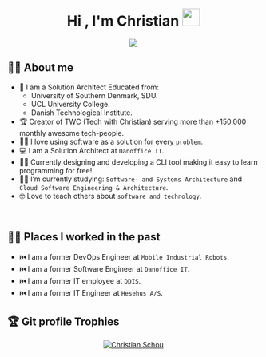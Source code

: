 <h1 align="center">Hi , I'm Christian <img src="https://media.giphy.com/media/hvRJCLFzcasrR4ia7z/giphy.gif" width="35"></h1>
<p align="center">
  <a href="https://git.io/typing-svg"><img src="https://readme-typing-svg.demolab.com?font=Fira+Code&pause=1000&center=true&width=500&lines=Software+Engineer;Making+Software+Automations;Founder+of+TWC;Teaching+about+Software+Development"></a>
<br>

## :sassy_man:  About me
- :school: I am a Solution Architect Educated from:
  -  University of Southern Denmark, SDU.
  -  UCL University College.
  -  Danish Technological Institute.
- :trophy: Creator of TWC (Tech with Christian) serving more than +150.000 monthly awesome tech-people.
- :technologist: I love using software as a solution for every `problem`.
- :computer: I am a Solution Architect at `Danoffice IT`.
- :man_teacher: Currently designing and developing a CLI tool making it easy to learn programming for free!
- :student: I’m currently studying: `Software- and Systems Architecture` and `Cloud Software Engineering & Architecture`.
- :nerd_face: Love to teach others about `software and technology`.

<br>

## 👨‍💻 Places I worked in the past
- :previous_track_button: I am a former DevOps Engineer at `Mobile Industrial Robots`.
- :previous_track_button: I am a former Software Engineer at `Danoffice IT`.
- :previous_track_button: I am a former IT employee at `DDIS`.
- :previous_track_button: I am a former IT Engineer at `Hesehus A/S`.


## :trophy: Git profile Trophies

<p align="center"> <a href="https://github.com/Christian-Schou"><img src="https://github-profile-trophy.vercel.app/?username=Christian-Schou&layout=compact&theme=algolia" alt="Christian Schou" /></a> </p>
